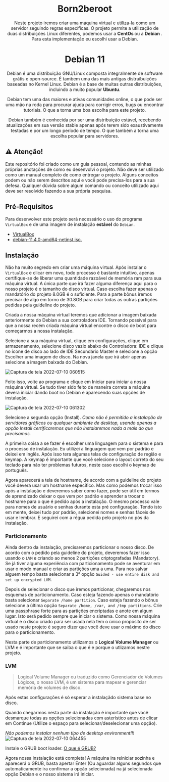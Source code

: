 <h1 align=center>
  <b>Born2beroot</b>
</h1>
<p align=center>
  Neste projeto iremos criar uma máquina virtual e utiliza-la como um servidor seguindo regras específicas. O projeto permite   a utilização de duas distribuições Linux diferentes, podemos usar a <b> CentOs </b> ou a <b> Debian </b>.
  Para esta implementação eu escolhi usar a Debian.
</p>
<h1 align=center>
  <b>Debian 11</b>
</h1>
<p align=center>
  Debian é uma distribuição GNU/Linux composta integralmente de software grátis e open-source. É tambem uma das mais antigas distruibuições baseadas no Kernel Linux. Debian é a base de muitas outras distribuições, incluindo a muito popular <b>Ubuntu</b>.
</p>

<p align=center>
  Debian tem uma das maiores e ativas comunidades online, o que pode ser uma mão na roda para procurar ajuda para corrigir erros, bugs ou encontrar tutoriais. O que a torna uma boa escolha para este projeto.
</p>

<p align=center>
  Debian também é conhecida por ser uma distribuição estável, recebendo atualizações em sua versão stable apenas após terem sido exaustivamente testadas e por um longo período de tempo. O que também a torna uma escolha popular para servidores.
</p>

## :warning: Atenção!

Este repositório foi criado como um guia pessoal, contendo as minhas próprias anotações de como eu desenvolvi o projeto. Não deve ser utilizado como um manual completo de como entregar o projeto. Alguns conceitos podem ou não serem descritos aqui e você pode precisa-los para a sua defesa. Qualquer dúvida sobre algum comando ou conceito utilizado aqui deve ser resolvido fazendo a sua própria pesquisa.

## Pré-Requisitos

Para desenvolver este projeto será necessário o uso do programa `VirtualBox` e de uma imagem de instalação <b>estável</b> do `Debian`.

- <a href="https://www.virtualbox.org/wiki/Downloads">VirtualBox</a>
- <a href="https://cdimage.debian.org/debian-cd/current/amd64/iso-cd/debian-11.4.0-amd64-netinst.iso">debian-11.4.0-amd64-netinst.iso.</a>

## Instalação

Não ha muito segredo em criar uma máquina virtual. Após instalar o `VirtualBox` e clicar em novo, todo processo é bastante intuitivo, apenas certifique-se de liberar uma quantidade razoável de memória ram para sua máquina virtual. A única parte que irá fazer alguma diferença aqui para o nosso projeto é o tamanho do disco virtual. Caso escolha fazer apenas o mandatório do projeto 8.0GB é o suficiente. Para a parte bônus iremos precisar de algo em torno de 30.8GB para criar todas as outras partições pedidas pela guideline do projeto.

Criada a nossa máquina virtual teremos que adicionar a imagem baixada anteriormente do Debian a sua controladora IDE. Tornando possível para que a nossa recém criada máquina virtual encontre o disco de boot para começarmos a nossa instalação.

Selecione a sua máquina virtual, clique em configurações, clique em armazenamento, selecione disco vazio abaixo de Controladora: IDE e clique no ícone de disco ao lado de IDE Secundário Master e selecione a opção Escolher uma imagem de disco. Na nova janela que irá abrir apenas selecione a imagem baixada do Debian.

![Captura de tela 2022-07-10 060515](https://user-images.githubusercontent.com/97175725/178138463-0013bd68-4d04-46a3-b1bb-53b2f35c0363.png)

Feito isso, volte ao programa e clique em Iniciar para iniciar a nossa máquina virtual.
Se tudo tiver sido feito de maneira correta a máquina devera iniciar dando boot no Debian e aparecendo suas opções de instalação.

![Captura de tela 2022-07-10 061302](https://user-images.githubusercontent.com/97175725/178138658-6af7b24b-6b83-490d-b180-8f06d48a351f.png)

Selecione a segunda opção (Install). _Como não é permitido a instalação de servidores gráficos ou qualquer ambiente de desktop, usando apenas a opção Install certificaremos que não instalaremos nada a mais do que precisamos._

A primeira coisa a se fazer é escolher uma linguagem para o sistema e para o processo de instalação. Eu utilizei a linguagem que vem por padrão e deixei em inglês. Após isso tera algumas telas de configuração de região e keymap. A keymap é importante que você selecione o layout correto do seu teclado para não ter problemas futuros, neste caso escolhi o keymap de português.

Agora aparecerá a tela de hostname, de acordo com a guideline do projeto você devera usar um hostname específico. Mas como podemos trocar isso após a instalação e deveremos saber como fazer, pode ser útil em termos de aprendizado deixar o que vem por padrão e aprender a trocar o hostname para o que é pedido após a instalação. O mesmo processo vale para nomes de usuário e senhas durante esta pré configuração. Tendo isto em mente, deixei tudo por padrão, selecionei nomes e senhas fáceis de usar e lembrar. E seguirei com a régua pedida pelo projeto no pós da instalação.

### Particionamento

Ainda dentro da instalação, precisaremos particionar o nosso disco. De acordo com o pedido pela guideline do projeto, deveremos fazer isso usando o `LVM` e criando ao menos 2 partições criptografadas (Mandatory). Se já tiver alguma experiência com particionamento pode se aventurar em usar o modo manual e criar as partições uma a uma. Para nos salvar alguem tempo basta selecionar a 3ª opção `Guided - use entire disk and set up encrypted LVM`.

Depois de selecionar o disco que iremos particionar, chegaremos nos esquemas de particionamento. Caso esteja fazendo apenas o mandatório basta selecionar `Separate /home partition`. Caso esteja fazendo o bônus selecione a última opção `Separate /home, /var, and /tmp partitions`. 
Crie uma passphrase forte para as partições encriptadas e anote em algum lugar. Isto será pedido sempre que iniciar o sistema. 
Como nossa máquina virtual e o disco criado para ser usada nela tem o único propósito de ser usado neste projeto é seguro dizer que você deve usar o máximo do disco para o particionamento.

Nesta parte de particionamento utilizamos o <b>Logical Volume Manager</b> ou LVM e é importante que se saiba o que é e porque o utlizamos nestre projeto.

### LVM
> Logical Volume Manager ou traduzido como Gerenciador de Volumes Lógicos, o nosso LVM, é um sistema para mapear e gerenciar memória de volumes de disco.

Após estas configurações é só esperar a instalaçãdo sistema base no disco.

Quando chegarmos nesta parte da instalação é importante que você desmarque todas as opções selecionadas com asterístico antes de clicar em Continue (Utilize o espaço para selecionar/deselecionar uma opção).

_Não podemos instalar nenhum tipo de desktop environment!!!_
![Captura de tela 2022-07-10 064455](https://user-images.githubusercontent.com/97175725/178139591-b070aa26-42a3-4ed1-a396-227e91febc83.png)

Instale o GRUB boot loader.
<a href="https://e-tinet.com/linux/grub/">O que é GRUB?</a>

Agora nossa instalação está completa! A máquina ira reiniciar sozinha e aparecerá o GRUB, basta apertar Enter (Ou aguardar alguns segundos que automaticamente ira confirmar a opção selecionada) na já selecionada opção Debian e o nosso sistema irá iniciar.

